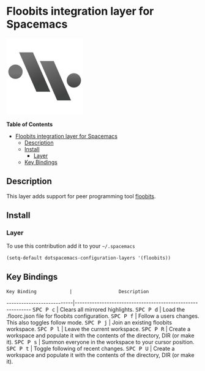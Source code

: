 # Floobits integration layer for Spacemacs

![floobits](img/floobits.png)

<!-- markdown-toc start - Don't edit this section. Run M-x markdown-toc/generate-toc again -->
**Table of Contents**

- [Floobits integration layer for Spacemacs](#floobits-integration-layer-for-spacemacs)
    - [Description](#description)
    - [Install](#install)
        - [Layer](#layer)
    - [Key Bindings](#key-bindings)

<!-- markdown-toc end -->

## Description

This layer adds support for peer programming tool [floobits][].

## Install

### Layer

To use this contribution add it to your `~/.spacemacs`

```elisp
(setq-default dotspacemacs-configuration-layers '(floobits))
```

## Key Bindings

    Key Binding            |                 Description
---------------------------|------------------------------------------------------------
<kbd>SPC P c</kbd>         | Clears all mirrored highlights.
<kbd>SPC P d</kbd>         | Load the .floorc.json file for floobits configuration.
<kbd>SPC P f</kbd>         | Follow a users changes. This also toggles follow mode.
<kbd>SPC P j</kbd>         | Join an existing floobits workspace.
<kbd>SPC P l</kbd>         | Leave the current workspace.
<kbd>SPC P R</kbd>         | Create a workspace and populate it with the contents of the directory, DIR (or make it).
<kbd>SPC P s</kbd>         | Summon everyone in the workspace to your cursor position. 
<kbd>SPC P t</kbd>         | Toggle following of recent changes.
<kbd>SPC P U</kbd>         | Create a workspace and populate it with the contents of the directory, DIR (or make it).

[floobits]: https://github.com/Floobits/floobits-emacs
